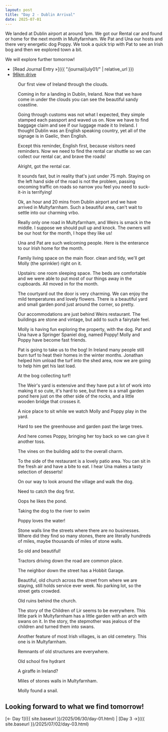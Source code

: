 ```yaml
---
layout: post
title: "Day 2 - Dublin Arrival"
date: 2025-07-01
---
```


We landed at Dublin airport at around 1pm.  We got our Rental car and found or home for the next month in Multyfarnham.  We Pat and Una our hosts and there very energetic dog Poppy.  We took a quick trip with Pat to see an Irish bog and then we explored town a bit.

We will explore further tomorrow!

- [Read Journal Entry »]({{ "/journal/july01/" | relative_url }})
- [96km drive](https://www.google.com/maps/dir/Dublin+Airport+(DUB),+Dublin/Weir's+Bar+%26+Restaurant,+Rathganny,+Mullingar,+County+Westmeath/@53.4858917,-7.4698288,107944m/data=!3m2!1e3!4b1!4m14!4m13!1m5!1m1!1s0x486711be6993192f:0x55121bb5b725f355!2m2!1d-6.2573755!2d53.425632!1m5!1m1!1s0x485dc269aa52fa1b:0xf847b3467fe9ee47!2m2!1d-7.3907611!2d53.6246435!3e0?entry=ttu&g_ep=EgoyMDI1MDcxNi4wIKXMDSoASAFQAw%3D%3D)

<figure>
  <img src="{{ site.baseurl }}/photos/day02/image01.png" alt="">
  <figcaption>Our first view of Ireland through the clouds.</figcaption>
</figure>

<figure>
  <img src="{{ site.baseurl }}/photos/day02/image02.png" alt="">
  <figcaption>Coming in for a landing in Dublin, Ireland. Now that we have come in under the clouds you can see the beautiful sandy coastline. </figcaption>
</figure>

<figure>
  <img src="{{ site.baseurl }}/photos/day02/image04.png" alt="">
  <figcaption>Going through customs was not what I expected, they simple stamped each passport and waved us on. Now we have to find baggage claim and see if our luggage made it to Ireland. I thought Dublin was an English speaking country, yet all of the signage is in Gaelic, then English.</figcaption>
</figure>

<figure>
  <img src="{{ site.baseurl }}/photos/day02/image03.png" alt="">
  <figcaption>Except this reminder, English first, because visitors need reminders. Now we need to find the rental car shuttle so we can collect our rental car, and brave the roads!</figcaption>
</figure>

<figure>
  <img src="{{ site.baseurl }}/photos/day02/car.png" alt="">
  <figcaption>Alright, got the rental car.</figcaption>
</figure>

<figure>
  <img src="{{ site.baseurl }}/photos/day02/image06.png" alt="">
  <figcaption>It sounds fast, but in reality that's just under 75 mph. 
Staying on the left hand side of the road is not the problem, passing oncoming traffic on roads so narrow you feel you need to suck-it-in is terrifying!</figcaption>
</figure>

<figure>
  <img src="{{ site.baseurl }}/photos/day02/Multyfarnham00.png" alt="">
  <figcaption>Ok, an hour and 20 mins from Dublin airport and we have arrived in Multyfarnham. Such a beautiful area, can't wait to settle into our charming vrbo.</figcaption>
</figure>

<figure>
  <img src="{{ site.baseurl }}/photos/day02/vrbo00.png" alt="">
  <figcaption>Really only one road in Multyfarnham, and Weirs is smack in the middle. I suppose we should pull up and knock. The owners will be our host for the month, I hope they like us!</figcaption>
</figure>

<figure>
  <img src="{{ site.baseurl }}/photos/day02/image11.png" alt="">
  <figcaption>Una and Pat are such welcoming people. Here is the enterance to our Irish home for the month.</figcaption>
</figure>


<figure>
  <img src="{{ site.baseurl }}/photos/day02/vrbo02.png" alt="">
  <figcaption>Family living space on the main floor. clean and tidy, we'll get Molly (the sprinkler) right on it.</figcaption>
</figure>

<figure>
  <img src="{{ site.baseurl }}/photos/day02/image13.png" alt="">
  <figcaption>Upstairs: one room sleeping space. The beds are comfortable and we were able to put most of our things away in the cupboards. All moved in for the month.</figcaption>
</figure>

<figure>
  <img src="{{ site.baseurl }}/photos/day02/vrbo04.png" alt="">
  <figcaption>The courtyard out the door is very charming. We can enjoy the mild temperatures and lovely flowers. There is a beautiful yard and small garden pond just around the corner, so pretty.</figcaption>
</figure>

<figure>
  <img src="{{ site.baseurl }}/photos/day02/image07.png" alt="">
  <figcaption>Our accommodations are just behind Weirs restaurant. The buildings are stone and vintage, but add to such a fairytale feel.</figcaption>
</figure>

<figure>
  <img src="{{ site.baseurl }}/photos/day02/Multyfarnham01.png" alt="">
  <figcaption>Molly is having fun exploring the property, with the dog. Pat and Una have a Springer Spaniel dog, named Poppy! Molly and Poppy have become fast friends.</figcaption>
</figure>

<figure>
  <img src="{{ site.baseurl }}/photos/day02/Multyfarnham02.png" alt="">
  <figcaption>Pat is going to take us to the bog! In Ireland many people still burn turf to heat their homes in the winter months. Jonathan helped him unload the turf into the shed area, now we are going to help him get his last load. </figcaption>
</figure>

<figure>
  <img src="{{ site.baseurl }}/photos/day02/image08.png" alt="">
  <figcaption>At the bog collecting turf! </figcaption>
</figure>

<figure>
  <img src="{{ site.baseurl }}/photos/day02/Multyfarnham27.png" alt="">
  <figcaption>The Weir's yard is extensive and they have put a lot of work into making it so cute, it's hard to see, but there is a small garden pond here just on the other side of the rocks, and a little wooden bridge that crosses it. </figcaption>
</figure>

<figure>
  <img src="{{ site.baseurl }}/photos/day02/Multyfarnham03.png" alt="">
  <figcaption>A nice place to sit while we watch Molly and Poppy play in the yard. </figcaption>
</figure>

<figure>
  <img src="{{ site.baseurl }}/photos/day02/Multyfarnham04.png" alt="">
  <figcaption>Hard to see the greenhouse and garden past the large trees. </figcaption>
</figure>

<figure>
  <img src="{{ site.baseurl }}/photos/day02/Multyfarnham05.png" alt="">
  <figcaption>And here comes Poppy, bringing her toy back so we can give it another toss. </figcaption>
</figure>

<figure>
  <img src="{{ site.baseurl }}/photos/day02/Multyfarnham07.png" alt="">
  <figcaption>The vines on the building add to the overall charm. </figcaption>
</figure>

<figure>
  <img src="{{ site.baseurl }}/photos/day02/Multyfarnham24.png" alt="">
  <figcaption>To the side of the restaurant is a lovely patio area. You can sit in the fresh air and have a bite to eat. I hear Una makes a tasty selection of desserts! </figcaption>
</figure>

<figure>
  <img src="{{ site.baseurl }}/photos/day02/Multyfarnham26.png" alt="">
  <figcaption>On our way to look around the village and walk the dog.</figcaption>
</figure>

<figure>
  <img src="{{ site.baseurl }}/photos/day02/Multyfarnham31.png" alt="">
  <figcaption>Need to catch the dog first. </figcaption>
</figure>

<figure>
  <img src="{{ site.baseurl }}/photos/day02/Multyfarnham35.png" alt="">
  <figcaption>Oops he likes the pond. </figcaption>
</figure>

<figure>
  <img src="{{ site.baseurl }}/photos/day02/Multyfarnham09.png" alt="">
  <figcaption>Taking the dog to the river to swim </figcaption>
</figure>

<figure>
  <img src="{{ site.baseurl }}/photos/day02/image09.png" alt="">
  <figcaption>Poppy loves the water! </figcaption>
</figure>

<figure>
  <img src="{{ site.baseurl }}/photos/day02/Multyfarnham13.png" alt="">
  <figcaption>Stone walls line the streets where there are no businesses. Where did they find so many stones, there are literally hundreds of miles, maybe thousands of miles of stone walls.</figcaption>
</figure>

<figure>
  <img src="{{ site.baseurl }}/photos/day02/Multyfarnham14.png" alt="">
  <figcaption>So old and beautiful!</figcaption>
</figure>

<figure>
  <img src="{{ site.baseurl }}/photos/day02/Multyfarnham17.png" alt="">
  <figcaption>Tractors driving down the road are common place.</figcaption>
</figure>

<figure>
  <img src="{{ site.baseurl }}/photos/day02/Multyfarnham22.png" alt="">
  <figcaption>The neighbor down the street has a Hobbit Garage.</figcaption>
</figure>

<figure>
  <img src="{{ site.baseurl }}/photos/day02/Multyfarnham36.png" alt="">
  <figcaption>Beautiful, old church across the street from where we are staying, still holds service ever week. No parking lot, so the street gets crowded.</figcaption>
</figure>

<figure>
  <img src="{{ site.baseurl }}/photos/day02/Multyfarnham44.png" alt="">
  <figcaption>Old ruins behind the church.</figcaption>
</figure>

<figure>
  <img src="{{ site.baseurl }}/photos/day02/Multyfarnham47.png" alt="">
  <figcaption>The story of the Children of Lir seems to be everywhere. This little park in Multyfarnham has a little garden with an arch with swans on it. In the story, the stepmother was jealous of the children and turned them into swans.</figcaption>
</figure>

<figure>
  <img src="{{ site.baseurl }}/photos/day02/Multyfarnham49.png" alt="">
  <figcaption>Another feature of most Irish villages, is an old cemetery. This one is in Multyfarnham.</figcaption>
</figure>

<figure>
  <img src="{{ site.baseurl }}/photos/day02/Multyfarnham50.png" alt="">
  <figcaption>Remnants of old structures are everywhere.</figcaption>
</figure>

<figure>
  <img src="{{ site.baseurl }}/photos/day02/Multyfarnham53.png" alt="">
  <figcaption>Old school fire hydrant</figcaption>
</figure>

<figure>
  <img src="{{ site.baseurl }}/photos/day02/Multyfarnham55.png" alt="">
  <figcaption>A giraffe in Ireland?</figcaption>
</figure>

<figure>
  <img src="{{ site.baseurl }}/photos/day02/Multyfarnham57.png" alt="">
  <figcaption>Miles of stones walls in Multyfarnham.</figcaption>
</figure>

<figure>
  <img src="{{ site.baseurl }}/photos/day02/Multyfarnham58.png" alt="">
  <figcaption>Molly found a snail.</figcaption>
</figure>

Looking forward to what we find tomorrow!
---

[← Day 1]({{ site.baseurl }}/2025/06/30/day-01.html) | [Day 3 →]({{ site.baseurl }}/2025/07/02/day-03.html)





